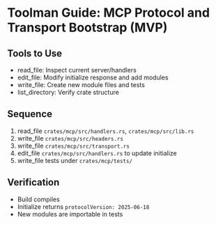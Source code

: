 # Toolman Guide: MCP Protocol and Transport Bootstrap (MVP)

## Tools to Use
- read_file: Inspect current server/handlers
- edit_file: Modify initialize response and add modules
- write_file: Create new module files and tests
- list_directory: Verify crate structure

## Sequence
1. read_file `crates/mcp/src/handlers.rs`, `crates/mcp/src/lib.rs`
2. write_file `crates/mcp/src/headers.rs`
3. write_file `crates/mcp/src/transport.rs`
4. edit_file `crates/mcp/src/handlers.rs` to update initialize
5. write_file tests under `crates/mcp/tests/`

## Verification
- Build compiles
- Initialize returns `protocolVersion: 2025-06-18`
- New modules are importable in tests
